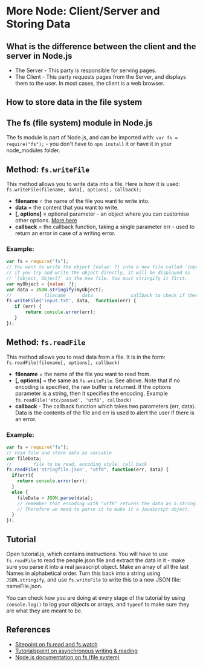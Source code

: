 # More Node: Client/Server and Storing Data

## What is the difference between the client and the server in Node.js
* The Server - This party is responsible for serving pages.
* The Client - This party requests pages from the Server, and displays them to the user. In most cases, the client is a web browser.

## How to store data in the file system

## The fs (file system) module in Node.js
The fs module is part of Node.js, and can be imported with: `var fs = require("fs");` - you don't have to `npm install` it or have it in your node_modules folder.

## Method: `fs.writeFile`
This method allows you to write data into a file. Here is how it is used:
`fs.writeFile(filename, data[, options], callback);`
* **filename** = the name of the file you want to write into.
* **data** = the content that you want to write.
* **[, options]** = optional parameter - an object where you can customise other options. [More here](https://nodejs.org/api/fs.html#fs_fs_writefile_file_data_options_callback)
* **callback** = the callback function, taking a single parameter err - used to return an error in case of a writing error.


### Example:
```javascript
var fs = require("fs");
// You want to write the object {value: 7} into a new file called 'input.txt'. However, 
// if you try and write the object directly, it will be displayed as
// '[object, Object]' in the new file. You must stringify it first.
var myObject = {value: 7};
var data = JSON.stringify(myObject);
//            filename      data              callback to check if there is an error
fs.writeFile('input.txt', data,  function(err) {
   if (err) {
       return console.error(err);
   }
});    
```

## Method: `fs.readFile`
This method allows you to read data from a file. It is in the form:
`fs.readFile(filename[, options], callback)`
* **filename** = the name of the file you want to read from.
* **[, options]** = the same as `fs.writeFile`. See above. Note that if no encoding is specified, the raw buffer is returned. If the options parameter is a string, then it specifies the encoding. Example `fs.readFile('etc/passwd', 'utf8', callback)`
* **callback** - The callback function which takes two parameters (err, data). Data is the contents of the file and err is used to alert the user if there is an error.

### Example:
```javascript
var fs = require("fs");
// read file and store data as variable
var fileData;
//        file to be read, encoding style, call back
fs.readFile('stringfile.json', "utf8", function(err, data) {
  if(err){
    return console.error(err);
  }
  else {
    fileData = JSON.parse(data);
    // remember that encoding with "utf8" returns the data as a string. 
    // Therefore we need to parse it to make it a JavaScript object.
  }
});
```
## Tutorial
Open tutorial.js, which contains instructions. You will have to use `fs.readFile` to read the people.json file and extract the data in it - make sure you parse it into a real javascript object. Make an array of all the last Names in alphabetical order. Turn this back into a string using `JSON.stringify`, and use `fs.writeFile` to write this to a new JSON file: nameFile.json.

You can check how you are doing at every stage of the tutorial by using `console.log()` to log your objects or arrays, and `typeof` to make sure they are what they are meant to be.

## References
* [Sitepoint on fs.read and fs.watch](http://www.sitepoint.com/accessing-the-file-system-in-node-js/)
* [Tutorialspoint on asynchronous writing & reading](http://www.tutorialspoint.com/nodejs/nodejs_file_system.htm)
* [Node.js documentation on fs (file system)](https://nodejs.org/api/fs.html#fs_fs_writefile_file_data_options_callback)
